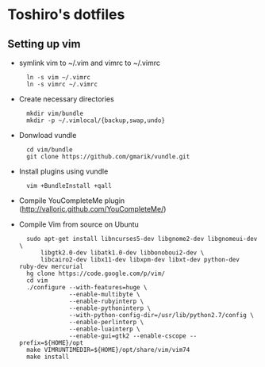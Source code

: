 Toshiro's dotfiles
==================

Setting up vim
--------------

* symlink vim to ~/.vim and vimrc to ~/.vimrc

        ln -s vim ~/.vimrc
        ln -s vimrc ~/.vimrc

* Create necessary directories

        mkdir vim/bundle
        mkdir -p ~/.vimlocal/{backup,swap,undo}

* Donwload vundle

        cd vim/bundle
        git clone https://github.com/gmarik/vundle.git

* Install plugins using vundle

        vim +BundleInstall +qall

* Compile YouCompleteMe plugin (http://valloric.github.com/YouCompleteMe/)

* Compile Vim from source on Ubuntu

        sudo apt-get install libncurses5-dev libgnome2-dev libgnomeui-dev \
            libgtk2.0-dev libatk1.0-dev libbonoboui2-dev \
            libcairo2-dev libx11-dev libxpm-dev libxt-dev python-dev ruby-dev mercurial
        hg clone https://code.google.com/p/vim/
        cd vim
        ./configure --with-features=huge \
                    --enable-multibyte \
                    --enable-rubyinterp \
                    --enable-pythoninterp \
                    --with-python-config-dir=/usr/lib/python2.7/config \
                    --enable-perlinterp \
                    --enable-luainterp \
                    --enable-gui=gtk2 --enable-cscope --prefix=${HOME}/opt
        make VIMRUNTIMEDIR=${HOME}/opt/share/vim/vim74
        make install
